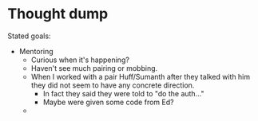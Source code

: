 # Thought dump

Stated goals:

- Mentoring
  - Curious when it's happening?
  - Haven't see much pairing or mobbing.
  - When I worked with a pair Huff/Sumanth after they talked with him they did not seem to have any concrete direction.
    - In fact they said they were told to "do the auth..."
    - Maybe were given some code from Ed?
  - 